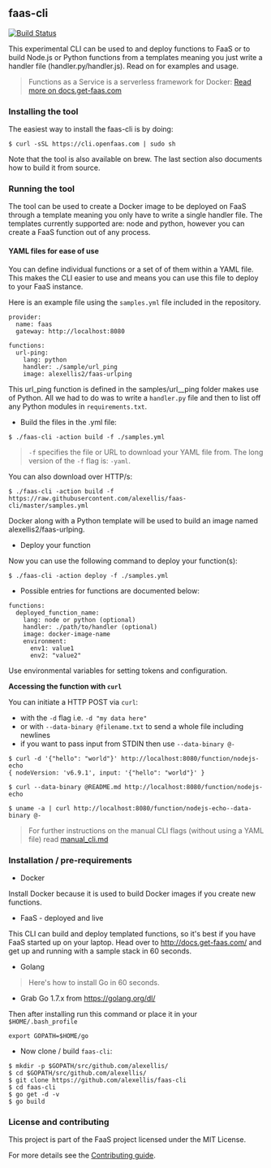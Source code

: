 ## faas-cli

[![Build Status](https://travis-ci.org/alexellis/faas-cli.svg?branch=master)](https://travis-ci.org/alexellis/faas-cli)

This experimental CLI can be used to and deploy functions to FaaS or to build Node.js or Python functions from a templates meaning you just write a handler file (handler.py/handler.js). Read on for examples and usage.

> Functions as a Service is a serverless framework for Docker: [Read more on docs.get-faas.com](http://docs.get-faas.com/)

### Installing the tool

The easiest way to install the faas-cli is by doing:

```
$ curl -sSL https://cli.openfaas.com | sudo sh
```

Note that the tool is also available on brew. The last section also documents how to build it from source.

### Running the tool

The tool can be used to create a Docker image to be deployed on FaaS through a template meaning you only have to write a single handler file. The templates currently supported are: node and python, however you can create a FaaS function out of any process.

#### YAML files for ease of use

You can define individual functions or a set of of them within a YAML file. This makes the CLI easier to use and means you can use this file to deploy to your FaaS instance.

Here is an example file using the `samples.yml` file included in the repository.

```
provider:
  name: faas
  gateway: http://localhost:8080

functions:
  url-ping:
    lang: python
    handler: ./sample/url_ping
    image: alexellis2/faas-urlping
```

This url_ping function is defined in the samples/url__ping folder makes use of Python. All we had to do was to write a `handler.py` file and then to list off any Python modules in `requirements.txt`.

* Build the files in the .yml file:

```
$ ./faas-cli -action build -f ./samples.yml
```

> `-f` specifies the file or URL to download your YAML file from. The long version of the `-f` flag is: `-yaml`.

You can also download over HTTP/s:

```
$ ./faas-cli -action build -f https://raw.githubusercontent.com/alexellis/faas-cli/master/samples.yml
```

Docker along with a Python template will be used to build an image named alexellis2/faas-urlping.

* Deploy your function

Now you can use the following command to deploy your function(s):

```
$ ./faas-cli -action deploy -f ./samples.yml
```

* Possible entries for functions are documented below:

```
functions:
  deployed_function_name:
    lang: node or python (optional)
    handler: ./path/to/handler (optional)
    image: docker-image-name
    environment:
      env1: value1
      env2: "value2"
```

Use environmental variables for setting tokens and configuration.

**Accessing the function with `curl`**

You can initiate a HTTP POST via `curl`:

* with the `-d` flag i.e. `-d "my data here"`
* or with `--data-binary @filename.txt` to send a whole file including newlines
* if you want to pass input from STDIN then use `--data-binary @-`

```
$ curl -d '{"hello": "world"}' http://localhost:8080/function/nodejs-echo
{ nodeVersion: 'v6.9.1', input: '{"hello": "world"}' }

$ curl --data-binary @README.md http://localhost:8080/function/nodejs-echo

$ uname -a | curl http://localhost:8080/function/nodejs-echo--data-binary @-
```

> For further instructions on the manual CLI flags (without using a YAML file) read [manual_cli.md](https://github.com/alexellis/faas-cli/blob/master/MANUAL_CLI.md)

### Installation / pre-requirements

* Docker

Install Docker because it is used to build Docker images if you create new functions.

* FaaS - deployed and live

This CLI can build and deploy templated functions, so it's best if you have FaaS started up on your laptop. Head over to http://docs.get-faas.com/ and get up and running with a sample stack in 60 seconds.

* Golang

> Here's how to install Go in 60 seconds.

* Grab Go 1.7.x from https://golang.org/dl/

Then after installing run this command or place it in your `$HOME/.bash_profile`

```
export GOPATH=$HOME/go
```

* Now clone / build `faas-cli`:

```
$ mkdir -p $GOPATH/src/github.com/alexellis/
$ cd $GOPATH/src/github.com/alexellis/
$ git clone https://github.com/alexellis/faas-cli
$ cd faas-cli
$ go get -d -v
$ go build
```

### License and contributing

This project is part of the FaaS project licensed under the MIT License.

For more details see the [Contributing guide](https://github.com/alexellis/faas-cli/blob/master/CONTRIBUTING.md).
